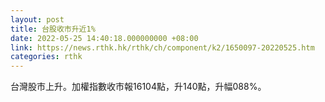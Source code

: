 ```yaml
---
layout: post
title: 台股收市升近1%
date: 2022-05-25 14:40:18.000000000 +08:00
link: https://news.rthk.hk/rthk/ch/component/k2/1650097-20220525.htm
categories: rthk
---
```


台灣股市上升。加權指數收市報16104點，升140點，升幅088%。
